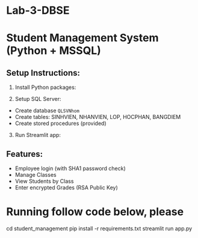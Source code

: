# Lab-3-DBSE


# Student Management System (Python + MSSQL)

## Setup Instructions:

1. Install Python packages:

2. Setup SQL Server:
- Create database `QLSVNhom`
- Create tables: SINHVIEN, NHANVIEN, LOP, HOCPHAN, BANGDIEM
- Create stored procedures (provided)

3. Run Streamlit app:

## Features:

- Employee login (with SHA1 password check)
- Manage Classes
- View Students by Class
- Enter encrypted Grades (RSA Public Key)


# Running follow code below, please
cd student_management
pip install -r requirements.txt
streamlit run app.py
